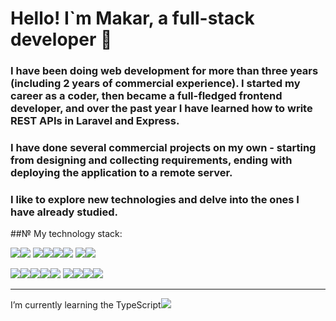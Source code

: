 # Hello! I`m Makar, a full-stack developer 👋
### I have been doing web development for more than three years (including 2 years of commercial experience). I started my career as a coder, then became a full-fledged frontend developer, and over the past year I have learned how to write REST APIs in Laravel and Express.

### I have done several commercial projects on my own - starting from designing and collecting requirements, ending with deploying the application to a remote server.

### I like to explore new technologies and delve into the ones I have already studied.

##№ My technology stack:

<img src="https://img.shields.io/badge/JavaScript-0d1117?style=for-the-badge&logo=javascript&logoColor=#F7DF1E"/><img src="https://img.shields.io/badge/Vue 3-0d1117?style=for-the-badge&logo=vuedotjs&logoColor=#4FC08D"/>
<img src="https://img.shields.io/badge/HTML-0d1117?style=for-the-badge&logo=html5&logoColor=#E34F26"/><img src="https://img.shields.io/badge/CSS-0d1117?style=for-the-badge&logo=css3&logoColor=#1572B6"/><img src="https://img.shields.io/badge/SASS-0d1117?style=for-the-badge&logo=sass&logoColor=#CC6699"/><img src="https://img.shields.io/badge/TailwindCSS-0d1117?style=for-the-badge&logo=tailwindcss&logoColor=#06B6D4"/>
<img src="https://img.shields.io/badge/PHP-0d1117?style=for-the-badge&logo=php&logoColor=#777BB4"/><img src="https://img.shields.io/badge/Laravel-0d1117?style=for-the-badge&logo=laravel&logoColor=#FF2D20"/>

<img src="https://img.shields.io/badge/npm-0d1117?style=for-the-badge&logo=npm&logoColor=#CB3837"/><img src="https://img.shields.io/badge/Yarn-0d1117?style=for-the-badge&logo=yarn&logoColor=#2C8EBB"/><img src="https://img.shields.io/badge/Vite-0d1117?style=for-the-badge&logo=vite&logoColor=#646CFF"/><img src="https://img.shields.io/badge/Postman-0d1117?style=for-the-badge&logo=postman&logoColor=#FF6C37"/><img src="https://img.shields.io/badge/Figma-0d1117?style=for-the-badge&logo=figma&logoColor=#F24E1E"/>
<img src="https://img.shields.io/badge/MySQL-0d1117?style=for-the-badge&logo=mysql&logoColor=#fff"/><img src="https://img.shields.io/badge/phpMyAdmin-0d1117?style=for-the-badge&logo=phpmyadmin&logoColor=#1572B6"/><img src="https://img.shields.io/badge/Git-0d1117?style=for-the-badge&logo=git&logoColor=#F05032"/><img src="https://img.shields.io/badge/GitHub-0d1117?style=for-the-badge&logo=github&logoColor=#181717"/>

-------
I’m currently learning the TypeScript<img src="https://img.shields.io/badge/-0d1117?style=for-the-badge&logo=typescript&logoColor=#3178C6"/>

